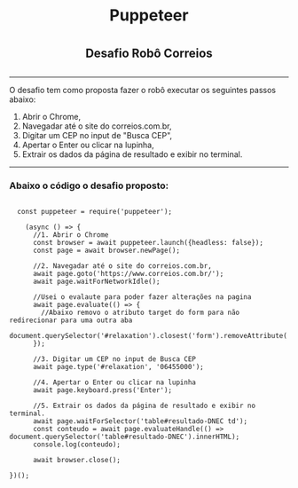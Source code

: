 # <h1 align="center"> Puppeteer  <h1>
  ## <h2 align="center"> Desafio Robô Correios  <h2>

<hr/>
  
  <p>O desafio tem como proposta fazer o robô executar os seguintes passos abaixo: </p>
  
  1. Abrir o Chrome,
  2. Navegadar até o site do correios.com.br,
  3. Digitar um CEP no input de "Busca CEP",
  4. Apertar o Enter ou clicar na lupinha,
  5. Extrair os dados da página de resultado e exibir no terminal.
 <hr/>
  
  ### <h3>Abaixo o código o desafio proposto:</h3>
  
~~~shell
  
  const puppeteer = require('puppeteer');

    (async () => {
      //1. Abrir o Chrome
      const browser = await puppeteer.launch({headless: false});
      const page = await browser.newPage();
  
      //2. Navegadar até o site do correios.com.br,
      await page.goto('https://www.correios.com.br/');
      await page.waitForNetworkIdle();

      //Usei o evalaute para poder fazer alterações na pagina
      await page.evaluate(() => {
        //Abaixo removo o atributo target do form para não redirecionar para uma outra aba
        document.querySelector('#relaxation').closest('form').removeAttribute('target');
      });
  
      //3. Digitar um CEP no input de Busca CEP
      await page.type('#relaxation', '06455000');
  
      //4. Apertar o Enter ou clicar na lupinha
      await page.keyboard.press('Enter');
  
      //5. Extrair os dados da página de resultado e exibir no terminal.
      await page.waitForSelector('table#resultado-DNEC td');
      const conteudo = await page.evaluateHandle(() => document.querySelector('table#resultado-DNEC').innerHTML);
      console.log(conteudo);

      await browser.close();
 
})();
  
~~~

